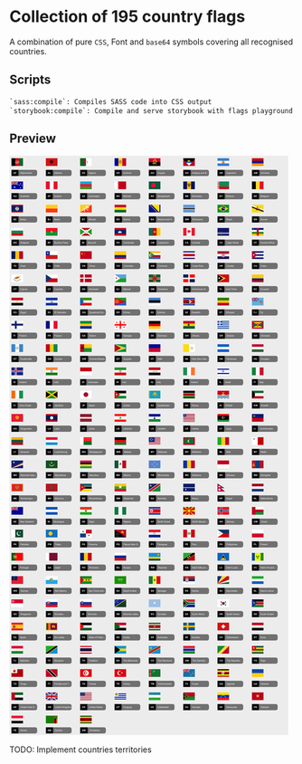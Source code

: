 # Collection of 195 country flags

A combination of pure `CSS`, Font and `base64` symbols covering all recognised countries.


## Scripts
    `sass:compile`: Compiles SASS code into CSS output
    `storybook:compile`: Compile and serve storybook with flags playground

## Preview
![Previev](./assets/css_flags.jpg)


TODO: Implement countries territories
